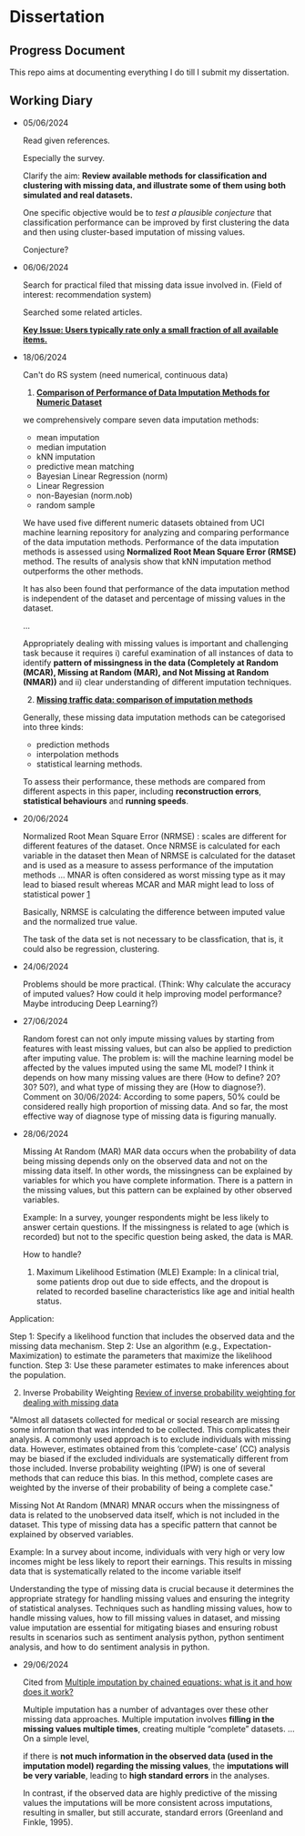 # Dissertation
## Progress Document
This repo aims at documenting everything I do till I submit my dissertation.

## Working Diary

- 05/06/2024
  
  Read given references.
  
  Especially the survey.

  Clarify the aim: **Review available methods for classification and clustering with missing data, and illustrate some of them using both simulated and real datasets.**
  
  One specific objective would be to *test a plausible conjecture* that classification performance can be improved by first clustering the data and then using cluster-based imputation of missing values.

  Conjecture?

- 06/06/2024
  
  Search for practical filed that missing data issue involved in.
  (Field of interest: recommendation system)

  Searched some related articles.

  [**Key Issue: Users typically rate only a small fraction of all available items.**](https://dl.acm.org/doi/abs/10.1145/1835804.1835895)

- 18/06/2024

  Can't do RS system (need numerical, continuous data)

  1. [**Comparison of Performance of Data Imputation Methods for Numeric Dataset**](https://www.tandfonline.com/doi/full/10.1080/08839514.2019.1637138)

  we comprehensively compare seven data imputation methods:
  
    - mean imputation
    - median imputation
    - kNN imputation
    - predictive mean matching
    - Bayesian Linear Regression (norm)
    - Linear Regression
    - non-Bayesian (norm.nob)
    - random sample
  
  We have used five different numeric datasets obtained from UCI machine learning repository for analyzing and comparing performance of the data imputation methods. Performance of the data imputation methods is 
  assessed using **Normalized Root Mean Square Error (RMSE)** method. The results of analysis show that kNN imputation method outperforms the other methods.

  It has also been found that performance of the data imputation method is independent of the dataset and percentage of missing values in the dataset.
  
  ...

  Appropriately dealing with missing values is important and challenging task because it requires i) careful examination of all instances of data to identify **pattern of missingness in the data (Completely at Random (MCAR), Missing at Random (MAR), and Not Missing at Random (NMAR))** and ii) clear understanding of different imputation techniques.

  2. [**Missing traffic data: comparison of imputation methods**](https://ietresearch.onlinelibrary.wiley.com/doi/full/10.1049/iet-its.2013.0052)

  Generally, these missing data imputation methods can be categorised into three kinds:
  
    - prediction methods
    - interpolation methods
    - statistical learning methods.
    
  To assess their performance, these methods are compared from different aspects in this paper, including **reconstruction errors**, **statistical behaviours** and **running speeds**.
  

- 20/06/2024

  Normalized Root Mean Square Error (NRMSE) : scales are different for different features of the dataset. Once NRMSE is calculated for each variable in the dataset then Mean of NRMSE is calculated for the dataset and is used as a measure to assess performance of the imputation methods ... MNAR is often considered as worst missing type as it may lead to biased result whereas MCAR and MAR might lead to loss of statistical power [1](https://www.tandfonline.com/doi/full/10.1080/08839514.2019.1637138)

  Basically, NRMSE is calculating the difference between imputed value and the normalized true value.
 
  The task of the data set is not necessary to be classfication, that is, it could also be regression, clustering.

- 24/06/2024

  Problems should be more practical. (Think: Why calculate the accuracy of imputed values? How could it help improving model performance? Maybe introducing Deep Learning?)

- 27/06/2024
  
  Random forest can not only impute missing values by starting from features with least missing values, but can also be applied to prediction after imputing value.
  The problem is: will the machine learning model be affected by the values imputed using the same ML model? I think it depends on how many missing values are there (How to define? 20? 30? 50?), and what type of missing they are (How to diagnose?).
  Comment on 30/06/2024: According to some papers, 50% could be considered really high proportion of missing data.
  And so far, the most effective way of diagnose type of missing data is figuring manually.
 
- 28/06/2024
  
  Missing At Random (MAR)
  MAR data occurs when the probability of data being missing depends only on the observed data and not on the missing data itself. In other words, the missingness can be explained by variables for which you have complete information. There is a pattern in the missing values, but this pattern can be explained by other observed variables.
  
  Example: In a survey, younger respondents might be less likely to answer certain questions. If the missingness is related to age (which is recorded) but not to the specific question being asked, the data is MAR.

  How to handle?

  1. Maximum Likelihood Estimation (MLE)
Example: In a clinical trial, some patients drop out due to side effects, and the dropout is related to recorded baseline characteristics like age and initial health status.

Application:

Step 1: Specify a likelihood function that includes the observed data and the missing data mechanism.
Step 2: Use an algorithm (e.g., Expectation-Maximization) to estimate the parameters that maximize the likelihood function.
Step 3: Use these parameter estimates to make inferences about the population.

  2. Inverse Probability Weighting
[Review of inverse probability weighting for dealing with missing data](https://doi.org/10.1177/0962280210395740)

"Almost all datasets collected for medical or social research are missing some information that was intended to be collected. This complicates their analysis. A commonly used approach is to exclude individuals with missing data. However, estimates obtained from this ‘complete-case’ (CC) analysis may be biased if the excluded individuals are systematically different from those included. Inverse probability weighting (IPW) is one of several methods that can reduce this bias. In this method, complete cases are weighted by the inverse of their probability of being a complete case."

  Missing Not At Random (MNAR)
  MNAR occurs when the missingness of data is related to the unobserved data itself, which is not included in the dataset. This type of missing data has a specific pattern that cannot be explained by observed variables.
  
  Example: In a survey about income, individuals with very high or very low incomes might be less likely to report their earnings. This results in missing data that is systematically related to the income variable itself
  
  Understanding the type of missing data is crucial because it determines the appropriate strategy for handling missing values and ensuring the integrity of statistical analyses. Techniques such as handling missing values, how to handle missing values, how to fill missing values in dataset, and missing value imputation are essential for mitigating biases and ensuring robust results in scenarios such as sentiment analysis python, python sentiment analysis, and how to do sentiment analysis in python.

- 29/06/2024
  
  Cited from [Multiple imputation by chained equations: what is it and how does it work?](https://www.ncbi.nlm.nih.gov/pmc/articles/PMC3074241/)
  
  Multiple imputation has a number of advantages over these other missing data approaches. Multiple imputation involves **filling in the missing values multiple times**, creating multiple “complete” datasets. ... On a simple level,

  if there is **not much information in the observed data (used in the imputation model) regarding the missing values**, the **imputations will be very variable**, leading to **high standard errors** in the analyses.

  In contrast, if the observed data are highly predictive of the missing values the imputations will be more consistent across imputations, resulting in smaller, but still accurate, standard errors (Greenland and Finkle, 1995).

  

